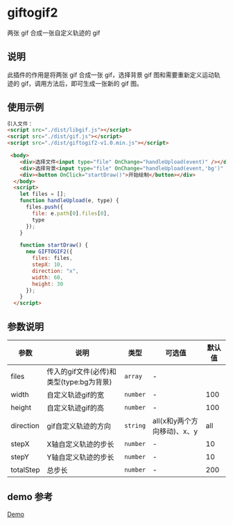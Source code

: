 # giftogif2

两张 gif 合成一张自定义轨迹的 gif

## 说明

此插件的作用是将两张 gif 合成一张 gif，选择背景 gif 图和需要重新定义运动轨迹的 gif，调用方法后，即可生成一张新的 gif 图。

## 使用示例

```html
引入文件：
<script src="./dist/libgif.js"></script>
<script src="./dist/gif.js"></script>
<script src="./dist/giftogif2-v1.0.min.js"></script>

 <body>
    <div>选择文件<input type="file" OnChange="handleUpload(event)" /></div>
    <div>选择背景<input type="file" OnChange="handleUpload(event,'bg')" /></div>
    <div><button OnClick="startDraw()">开始绘制</button></div>
  </body>
  <script>
    let files = [];
    function handleUpload(e, type) {
      files.push({
        file: e.path[0].files[0],
        type
      });
    }

    function startDraw() {
      new GIFTOGIF2({
        files: files,
        stepX: 10,
        direction: "x",
        width: 60,
        height: 30
      });
    }
  </script>

```

## 参数说明

 参数  | 说明  | 类型 | 可选值 | 默认值
 ---- | ----- | ---- | ---- | ---- | 
 files | 传入的gif文件(必传)和类型(type:bg为背景) | `array` | - 
 width | 自定义轨迹gif的宽 | `number` | - | 100 
 height | 自定义轨迹gif的高 | `number` | - | 100 
 direction | gif自定义轨迹的方向 | `string` | all(x和y两个方向移动)、x、y | all 
 stepX | X轴自定义轨迹的步长 | `number` | - | 10 
 stepY | Y轴自定义轨迹的步长 | `number` | - | 10 
 totalStep | 总步长 | `number` | - | 200 | 

 ## demo 参考
  [Demo](https://alice-qian.github.io/giftogif2/)